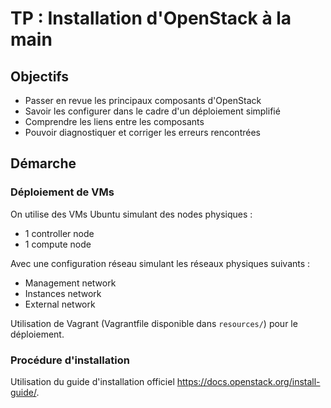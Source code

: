 # TP : Installation d'OpenStack à la main

## Objectifs

* Passer en revue les principaux composants d'OpenStack
* Savoir les configurer dans le cadre d'un déploiement simplifié
* Comprendre les liens entre les composants
* Pouvoir diagnostiquer et corriger les erreurs rencontrées

## Démarche

### Déploiement de VMs

On utilise des VMs Ubuntu simulant des nodes physiques :

 * 1 controller node
 * 1 compute node

Avec une configuration réseau simulant les réseaux physiques suivants :

 * Management network
 * Instances network
 * External network

Utilisation de Vagrant (Vagrantfile disponible dans `resources/`) pour le déploiement.

### Procédure d'installation

Utilisation du guide d'installation officiel <https://docs.openstack.org/install-guide/>.

